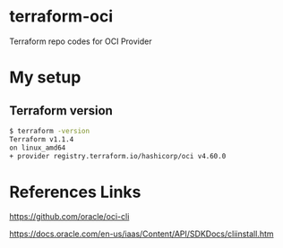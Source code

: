 # terraform-oci
Terraform repo codes for OCI Provider

# My setup

## Terraform version
```bash
$ terraform -version 
Terraform v1.1.4
on linux_amd64
+ provider registry.terraform.io/hashicorp/oci v4.60.0
```

# References Links
https://github.com/oracle/oci-cli 

https://docs.oracle.com/en-us/iaas/Content/API/SDKDocs/cliinstall.htm 
